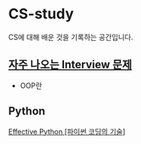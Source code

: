# CS-study
CS에 대해 배운 것을 기록하는 공간입니다.

## [자주 나오는 Interview 문제](https://github.com/dojinkimm/CS-study/tree/master/common_interview_question)
- OOP란

## Python
[Effective Python [파이썬 코딩의 기술]](https://github.com/dojinkimm/CS-study/tree/master/python)
